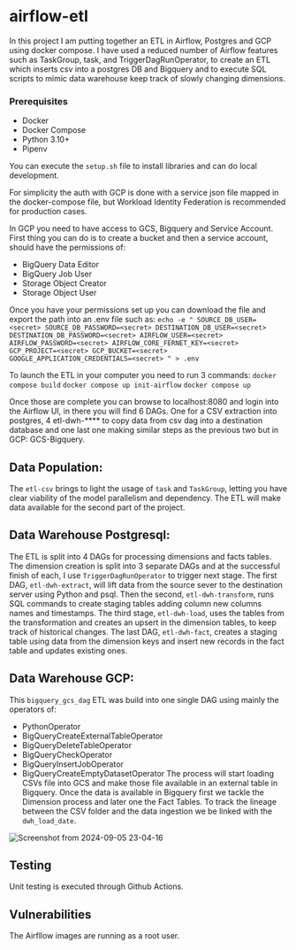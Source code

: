 # airflow-etl
In this project I am putting together an ETL in Airflow, Postgres and GCP using docker compose. I have used a reduced number of Airflow features such as TaskGroup, task, and TriggerDagRunOperator, to create an ETL which inserts csv into a postgres DB and Bigquery and to execute SQL scripts to mimic data warehouse keep track of slowly changing dimensions.

### Prerequisites
- Docker
- Docker Compose
- Python 3.10+
- Pipenv

You can execute the `setup.sh` file to install libraries and can do local development.

For simplicity the auth with GCP is done with a service json file mapped in the docker-compose file, but Workload Identity Federation is recommended for production cases.

In GCP you need to have access to GCS, Bigquery and Service Account. First thing you can do is to create a bucket and then a service account,  should have the permissions of:
* BigQuery Data Editor
* BigQuery Job User
* Storage Object Creator
* Storage Object User

Once you have your permissions set up you can download the file and export the path into an .env file such as:
`
echo -e "
SOURCE_DB_USER=<secret>
SOURCE_DB_PASSWORD=<secret>
DESTINATION_DB_USER=<secret>
DESTINATION_DB_PASSWORD=<secret>
AIRFLOW_USER=<secret>
AIRFLOW_PASSWORD=<secret>
AIRFLOW_CORE_FERNET_KEY=<secret>
GCP_PROJECT=<secret>
GCP_BUCKET=<secret>
GOOGLE_APPLICATION_CREDENTIALS=<secret>
" > .env
`

To launch the ETL in your computer you need to run 3 commands:
`docker compose build`
`docker compose up init-airflow`
`docker compose up`

Once those are complete you can browse to localhost:8080 and login into the Airflow UI, in there you will find 6 DAGs. One for a CSV extraction into postgres, 4 etl-dwh-**** to copy data from csv dag into a destination database and one last one making similar steps as the previous two but in GCP: GCS-Bigquery.


## Data Population:
The `etl-csv`  brings to light the usage of `task` and `TaskGroup`, letting you have clear viability of the model parallelism and dependency. The ETL will make data available for the second part of the project.

## Data Warehouse Postgresql:
The ETL is split into 4 DAGs for processing dimensions and facts tables. The dimension creation is split into 3 separate DAGs and at the successful finish of each, I use `TriggerDagRunOperator` to trigger next stage. The first DAG, `etl-dwh-extract`, will lift data from the source sever to the destination server using Python and psql. Then the second, `etl-dwh-transform`, runs SQL commands to create staging tables adding column new columns names and timestamps. The third stage, `etl-dwh-load`, uses the tables from the transformation and creates an upsert in the dimension tables, to keep track of historical changes. The last DAG, `etl-dwh-fact`, creates a staging table using data from the dimension keys and insert new records in the fact table and updates existing ones.

## Data Warehouse GCP:
This `bigquery_gcs_dag` ETL was build into one single DAG using mainly the operators of:
* PythonOperator
* BigQueryCreateExternalTableOperator
* BigQueryDeleteTableOperator
* BigQueryCheckOperator
* BigQueryInsertJobOperator
* BigQueryCreateEmptyDatasetOperator
The process will start loading CSVs file into GCS and make those file available in an external table in Bigquery. Once the data is available in Bigquery first we tackle the Dimension process and later one the Fact Tables. To track the lineage between the CSV folder and the data ingestion we be linked with the `dwh_load_date`.

![Screenshot from 2024-09-05 23-04-16](https://github.com/user-attachments/assets/131564b0-929c-41b6-a93c-3f5285bc68fd)


## Testing
Unit testing is executed through Github Actions.

## Vulnerabilities
The Airfllow images are running as a root user.
